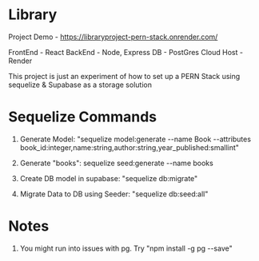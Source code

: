 # Library

Project Demo - https://libraryproject-pern-stack.onrender.com/

FrontEnd - React
BackEnd - Node, Express
DB - PostGres
Cloud Host - Render

This project is just an experiment of how to set up a PERN Stack using sequelize & Supabase as a storage solution

# Sequelize Commands

1. Generate Model: "sequelize model:generate --name Book --attributes book_id:integer,name:string,author:string,year_published:smallint"

2. Generate "books": sequelize seed:generate --name books

3. Create DB model in supabase: "sequelize db:migrate"

4. Migrate Data to DB using Seeder: "sequelize db:seed:all"

# Notes

1. You might run into issues with pg. Try "npm install -g pg --save"
